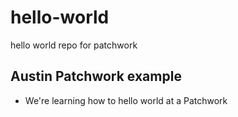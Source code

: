 # hello-world
hello world repo for patchwork

## Austin Patchwork example 
- We're learning how to hello world at a Patchwork
